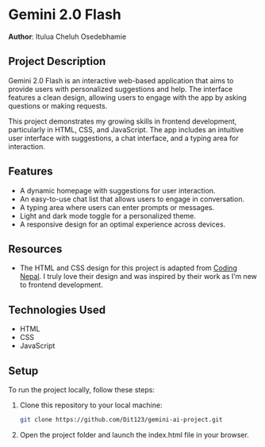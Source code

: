 # Gemini 2.0 Flash

**Author**: Itulua Cheluh Osedebhamie

## Project Description

Gemini 2.0 Flash is an interactive web-based application that aims to provide users with personalized suggestions and help. The interface features a clean design, allowing users to engage with the app by asking questions or making requests.

This project demonstrates my growing skills in frontend development, particularly in HTML, CSS, and JavaScript. The app includes an intuitive user interface with suggestions, a chat interface, and a typing area for interaction.

## Features

- A dynamic homepage with suggestions for user interaction.
- An easy-to-use chat list that allows users to engage in conversation.
- A typing area where users can enter prompts or messages.
- Light and dark mode toggle for a personalized theme.
- A responsive design for an optimal experience across devices.

## Resources

- The HTML and CSS design for this project is adapted from [Coding Nepal](https://www.codingnepalweb.com/). I truly love their design and was inspired by their work as I’m new to frontend development.

## Technologies Used

- HTML
- CSS
- JavaScript

## Setup

To run the project locally, follow these steps:

1. Clone this repository to your local machine:
   ```bash
   git clone https://github.com/Dit123/gemini-ai-project.git

2. Open the project folder and launch the index.html file in your browser.